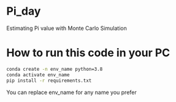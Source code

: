 # Pi_day
Estimating Pi value with Monte Carlo Simulation

# How to run this code in your PC
```bash
conda create -n env_name python=3.8
conda activate env_name
pip install -r requirements.txt
```
You can replace env_name for any name you prefer
